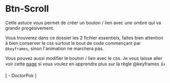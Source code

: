 # Btn-Scroll

Cette astuce vous permet de créer un bouton / lien avec une ombre qui va grandir progésivement.

Vous trouverez dans ce dossier les 2 fichier essentiels, faites bien attention à bien conserver le css surtout le bout de code commençant par `@keyframes`, sinon l'animation ne marchera pas.

Vous pouvez aussi modifier le bouton / lien avec le css. Je vous laisse aller voir cette [page](https://developer.mozilla.org/fr/docs/Web/CSS/@keyframes) si vous voulez en apprendre plus sur la règle @keyframes 👍

[ - DoctorPok ]
